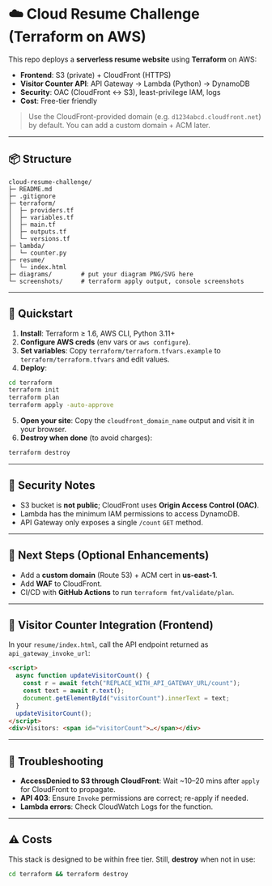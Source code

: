 
# ☁️ Cloud Resume Challenge (Terraform on AWS)

This repo deploys a **serverless resume website** using **Terraform** on AWS:
- **Frontend**: S3 (private) + CloudFront (HTTPS)
- **Visitor Counter API**: API Gateway → Lambda (Python) → DynamoDB
- **Security**: OAC (CloudFront ↔ S3), least-privilege IAM, logs
- **Cost**: Free-tier friendly

> Use the CloudFront-provided domain (e.g. `d1234abcd.cloudfront.net`) by default. You can add a custom domain + ACM later.

---

## 📦 Structure
```
cloud-resume-challenge/
├─ README.md
├─ .gitignore
├─ terraform/
│  ├─ providers.tf
│  ├─ variables.tf
│  ├─ main.tf
│  ├─ outputs.tf
│  └─ versions.tf
├─ lambda/
│  └─ counter.py
├─ resume/
│  └─ index.html
├─ diagrams/        # put your diagram PNG/SVG here
└─ screenshots/     # terraform apply output, console screenshots
```

---

## 🚀 Quickstart

1) **Install**: Terraform ≥ 1.6, AWS CLI, Python 3.11+  
2) **Configure AWS creds** (env vars or `aws configure`).  
3) **Set variables**: Copy `terraform/terraform.tfvars.example` to `terraform/terraform.tfvars` and edit values.  
4) **Deploy**:
```bash
cd terraform
terraform init
terraform plan
terraform apply -auto-approve
```
5) **Open your site**: Copy the `cloudfront_domain_name` output and visit it in your browser.  
6) **Destroy when done** (to avoid charges):
```bash
terraform destroy
```

---

## 🔐 Security Notes
- S3 bucket is **not public**; CloudFront uses **Origin Access Control (OAC)**.
- Lambda has the minimum IAM permissions to access DynamoDB.
- API Gateway only exposes a single `/count` `GET` method.

---

## 🧩 Next Steps (Optional Enhancements)
- Add a **custom domain** (Route 53) + ACM cert in **us-east-1**.
- Add **WAF** to CloudFront.
- CI/CD with **GitHub Actions** to run `terraform fmt/validate/plan`.

---

## 📝 Visitor Counter Integration (Frontend)
In your `resume/index.html`, call the API endpoint returned as `api_gateway_invoke_url`:
```html
<script>
  async function updateVisitorCount() {
    const r = await fetch("REPLACE_WITH_API_GATEWAY_URL/count");
    const text = await r.text();
    document.getElementById("visitorCount").innerText = text;
  }
  updateVisitorCount();
</script>
<div>Visitors: <span id="visitorCount">…</span></div>
```

---

## 🧹 Troubleshooting
- **AccessDenied to S3 through CloudFront**: Wait ~10–20 mins after `apply` for CloudFront to propagate.
- **API 403**: Ensure `Invoke` permissions are correct; re-apply if needed.
- **Lambda errors**: Check CloudWatch Logs for the function.

---

## ⚠️ Costs
This stack is designed to be within free tier. Still, **destroy** when not in use:
```bash
cd terraform && terraform destroy
```

